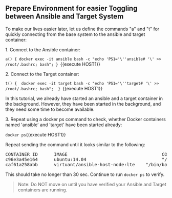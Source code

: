 ## Prepare Environment for easier Toggling between Ansible and Target System

To make our lives easier later, let us define the commands "a" and "t" for quickly connecting from the base system to the ansible and target container:

1\. Connect to the Ansible container:

`a() { docker exec -it ansible bash -c "echo 'PS1='\''ansible# '\' >> /root/.bashrc; bash"; } `{{execute HOST1}}

2\. Connect to the Target container:

`t() {  docker exec -it target bash -c "echo 'PS1='\''target# '\' >> /root/.bashrc; bash";  } `{{execute HOST1}}

In this tutorial, we already have started an ansible and a target container in the background. However, they have been started in the background, and they need some time to become available.

3\. Repeat using a docker ps command to check, whether Docker containers named 'ansible' and 'target' have been started already:

`docker ps`{{execute HOST1}}

Repeat sending the command until it looks similar to the following:

<pre>
CONTAINER ID      IMAGE                                   COMMAND                 CREATED         STATUS        PORTS NAMES
c96e3a45e164      ubuntu:14.04                            "/bin/bash -c 'whi..."  11 seconds ago  Up 9 seconds  target
caf61a258abb      virtuant/ansible-host-node:lte    "/bin/bash -c 'whi..."  13 seconds ago  Up 11 seconds ansible
</pre>

This should take no longer than 30 sec. Continue to run `docker ps` to verify.

> Note: Do NOT move on until you have verified your Ansible and Target containers are running.
